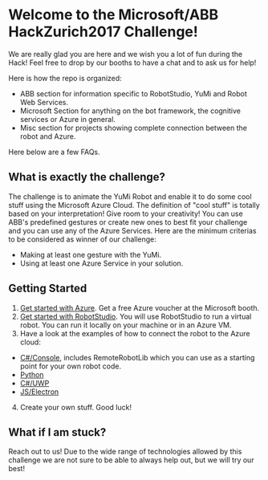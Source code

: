 

# Welcome to the Microsoft/ABB HackZurich2017 Challenge!

We are really glad you are here and we wish you a lot of fun during the Hack! Feel free to drop by our booths to have a chat and to ask us for help!

Here is how the repo is organized:
* ABB section for information specific to RobotStudio, YuMi and Robot Web Services.
* Microsoft Section for anything on the bot framework, the cognitive services or Azure in general.
* Misc section for projects showing complete connection between the robot and Azure.

Here below are a few FAQs.

## What is exactly the challenge?
The challenge is to animate the YuMi Robot and enable it to do some cool stuff using the Microsoft Azure Cloud. The definition of "cool stuff" is totally based on your interpretation! Give room to your creativity!
You can use ABB's predefined gestures or create new ones to best fit your challenge and you can use any of the Azure Services.
Here are the minimum criterias to be considered as winner of our challenge:
* Making at least one gesture with the YuMi.
* Using at least one Azure Service in your solution.

## Getting Started
1. [Get started with Azure](https://github.com/Mandur/HackZurich2017/tree/master/Microsoft). Get a free Azure voucher at the Microsoft booth.
2. [Get started with RobotStudio](https://github.com/Mandur/HackZurich2017/tree/master/ABB). You will use RobotStudio to run a virtual robot. You can run it locally on your machine or in an Azure VM.
3. Have a look at the examples of how to connect the robot to the Azure cloud:
* [C#/Console](https://github.com/Mandur/HackZurich2017/tree/master/ABB/Examples/RemoteRobot), includes RemoteRobotLib which you can use as a starting point for your own robot code.
* [Python](https://github.com/Mandur/HackZurich2017/tree/master/ABB/Examples/PythonRobot)
* [C#/UWP](https://github.com/Mandur/HackZurich2017/tree/master/Misc/UWP_C%23)
* [JS/Electron](https://github.com/Mandur/HackZurich2017/tree/master/Misc/Javascript_Electron)
4. Create your own stuff. Good luck!

## What if I am stuck?
Reach out to us! Due to the wide range of technologies allowed by this challenge we are not sure to be able to always help out, but we will try our best!



